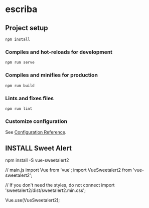 # escriba

## Project setup
```
npm install
```

### Compiles and hot-reloads for development
```
npm run serve
```

### Compiles and minifies for production
```
npm run build
```

### Lints and fixes files
```
npm run lint
```

### Customize configuration
See [Configuration Reference](https://cli.vuejs.org/config/).

## INSTALL Sweet Alert
npm install -S vue-sweetalert2

// main.js
import Vue from 'vue';
import VueSweetalert2 from 'vue-sweetalert2';
 
// If you don't need the styles, do not connect
import 'sweetalert2/dist/sweetalert2.min.css';
 
Vue.use(VueSweetalert2);

<script>
export default {
  methods: {
    showAlert() {
      // Use sweetalert2
      this.$swal('Hello Vue world!!!');
    },
  },
};
</script> 
